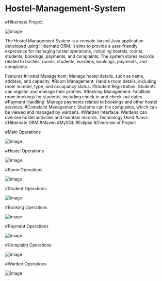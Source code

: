 # Hostel-Management-System
#Hibernate Project

![image](https://github.com/user-attachments/assets/97504672-87c2-4ff7-a355-4f30ad3f4d42)

The Hostel Management System is a console-based Java application developed using Hibernate ORM. It aims to provide a user-friendly experience for managing hostel operations, including hostels, rooms, students, bookings, payments, and complaints. The system stores records related to hostels, rooms, students, wardens, bookings, payments, and complaints.

Features
#Hostel Management: Manage hostel details, such as name, address, and capacity.
#Room Management: Handle room details, including room number, type, and occupancy status.
#Student Registration: Students can register and manage their profiles.
#Booking Management: Facilitate room bookings for students, including check-in and check-out dates.
#Payment Handling: Manage payments related to bookings and other hostel services.
#Complaint Management: Students can file complaints, which can be viewed and managed by wardens.
#Warden Interface: Wardens can oversee hostel activities and maintain records.
Technology Used
#Java
#Hibernate ORM
#Maven
#MySQL
#Eclipse
#Overview of Project

#Main Operations

![image](https://github.com/user-attachments/assets/f525728c-b6c2-465e-8a12-1c14f49065eb)

#Hostel Operations

![image](https://github.com/user-attachments/assets/ab4d4caf-b369-4758-93e9-9e438a71862f)

#Room Operations

![image](https://github.com/user-attachments/assets/0a41f641-0020-4f12-a725-930a0b7cf12d)

#Student Operations

![image](https://github.com/user-attachments/assets/1df7210e-3668-4b45-b20d-06071c2458da)

#Booking Operations

![image](https://github.com/user-attachments/assets/af544335-46fa-461b-af12-4cc88799e4e1)

#Payment Operations

![image](https://github.com/user-attachments/assets/3379d269-4f2d-47de-8ad4-fb73470a4d6f)

#Complaint Operations

![image](https://github.com/user-attachments/assets/e07b1e84-aaf3-4265-b17b-b1c5deff4939)

#Warden Operations

![image](https://github.com/user-attachments/assets/08e29950-da88-4c7e-a96d-d4575e2fba96)






